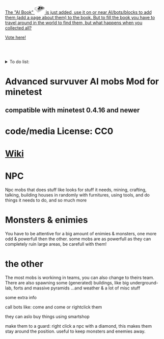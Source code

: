 <a href="https://forum.minetest.net/viewtopic.php?f=11&t=16083">
The "AI Book"  <img src="https://raw.githubusercontent.com/AiTechEye/aliveai/master/aliveai/textures/aliveai_book.png"> is just added, use it on or near AI/bots/blocks to add them (add a page about them) to the book.
But to fill the book you have to travel around in the world to find them, but what happens when you collected all?
  
Vote here!
</a>



<br><br>
<details>
<summary>To do list:</summary>
  
#### in progress
- [x] spawn / gen buildnings by mapgen
- [x] spawn all buildnings from same tool/gui
- [ ] replace the old converting/storage system, its very limeted
- [x] ai book
- [ ] generate villages
#### Done
spawn all buildnings from same tool/gui
#### wish to do:
- [ ] ai chat learing
- [ ] use cotton/wheat
- [ ] use furnaces
- [ ] new "need" system (let bots know what they need to dig) the corrently system only alows bots to collect and build 1 house/thing at time
</details>


# Advanced survuver AI mobs Mod for minetest

## compatible with minetest 0.4.16 and newer

# code/media License: CC0

# [Wiki](https://github.com/AiTechEye/aliveai/wiki)

# NPC
Npc mobs that does stuff like looks for stuff it needs, mining, crafting, talking, building houses in randomly with furnitures, using tools, and do things it needs to do, and so much more

# Monsters & enimies
You have to be attentive for a big amount of enimies & monsters, one more odd & powerfull then the other.
some mobs are as powerfull as they can completely ruin large areas, be carefull with them!

# the other
The most mobs is workinng in teams, you can also change to theirs team.
There are also spawning some (generated) buildings, like big underground-lab, forts and massive pyramids
...and weather & a lot of misc stuff

some extra info

call bots like: <name> come
and <team> come
or rightclick them

they can aslo buy things using smartshop

make them to a guard:
right click a npc with a diamond, this makes them stay around the position.
useful to keep monsters and enemies away.
